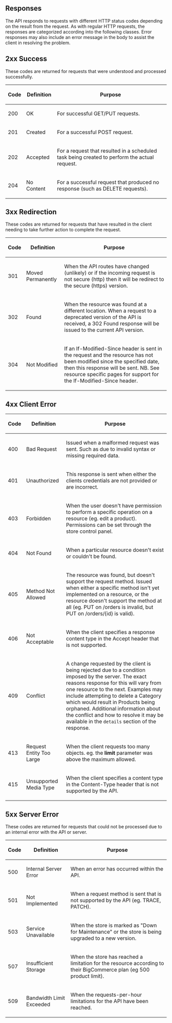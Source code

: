 ## Responses
The API responds to requests with different HTTP status codes depending on the result from the request. As with regular HTTP requests, the responses are categorized according into the following classes. Error responses may also include an error message in the body to assist the client in resolving the problem.

## 2xx Success
These codes are returned for requests that were understood and processed successfully.

<table class="confluenceTable tablesorter"><thead><tr class="sortableHeader">
<th class="confluenceTh sortableHeader" data-column="0"><div class="tablesorter-header-inner"><p> Code </p></div></th>
<th class="confluenceTh sortableHeader" data-column="1"><div class="tablesorter-header-inner"><p> Definition </p></div></th>
<th class="confluenceTh sortableHeader" data-column="2"><div class="tablesorter-header-inner"><p> Purpose </p></div></th>
</tr></thead><tbody>

<tr>
<td class="confluenceTd"><p> 200 </p></td>
<td class="confluenceTd"><p> OK </p></td>
<td class="confluenceTd"><p> For successful GET/PUT requests. </p></td>
</tr>
<tr>
<td class="confluenceTd"><p> 201 </p></td>
<td class="confluenceTd"><p> Created </p></td>
<td class="confluenceTd"><p> For a successful POST request. </p></td>
</tr>
<tr>
<td class="confluenceTd"><p> 202 </p></td>
<td class="confluenceTd"><p> Accepted </p></td>
<td class="confluenceTd"><p> For a request that resulted in a scheduled task being created to perform the actual request. </p></td>
</tr>
<tr>
<td class="confluenceTd"><p> 204 <br class="atl-forced-newline"> </p></td>
<td class="confluenceTd"><p> No Content <br class="atl-forced-newline"> </p></td>
<td class="confluenceTd"><p> For a successful request that produced no response (such as DELETE requests). <br class="atl-forced-newline"> </p></td>
</tr>
</tbody></table>

## 3xx Redirection
These codes are returned for requests that have resulted in the client needing to take further action to complete the request.
<table class="confluenceTable tablesorter"><thead><tr class="sortableHeader">
<th class="confluenceTh sortableHeader" data-column="0"><div class="tablesorter-header-inner"><p> Code </p></div></th>
<th class="confluenceTh sortableHeader" data-column="1"><div class="tablesorter-header-inner"><p> Definition </p></div></th>
<th class="confluenceTh sortableHeader" data-column="2"><div class="tablesorter-header-inner"><p> Purpose </p></div></th>
</tr></thead><tbody>

<tr>
<td class="confluenceTd"><p> 301 </p></td>
<td class="confluenceTd"><p> Moved Permanently </p></td>
<td class="confluenceTd"><p> When the API routes have changed (unlikely) or if the incoming request is not secure (http) then it will be redirect to the secure (https) version. </p></td>
</tr>
<tr>
<td class="confluenceTd"><p> 302 <br class="atl-forced-newline"> </p></td>
<td class="confluenceTd"><p> Found <br class="atl-forced-newline"> </p></td>
<td class="confluenceTd"><p> When the resource was found at a different location. When a request to a deprecated version of the API is received, a 302 Found response will be issued to the current API version. <br class="atl-forced-newline"> </p></td>
</tr>
<tr>
<td class="confluenceTd"><p> 304 <br class="atl-forced-newline"> </p></td>
<td class="confluenceTd"><p> Not Modified <br class="atl-forced-newline"> </p></td>
<td class="confluenceTd"><p> If an If-Modified-Since header is sent in the request and the resource has not been modified since the specified date, then this response will be sent. NB. See resource specific pages for support for the If-Modified-Since header. <br class="atl-forced-newline"> </p></td>
</tr>
</tbody></table>

## 4xx Client Error
<table class="confluenceTable tablesorter"><thead><tr class="sortableHeader">
<th class="confluenceTh sortableHeader" data-column="0"><div class="tablesorter-header-inner"><p> Code </p></div></th>
<th class="confluenceTh sortableHeader" data-column="1"><div class="tablesorter-header-inner"><p> Definition </p></div></th>
<th class="confluenceTh sortableHeader" data-column="2"><div class="tablesorter-header-inner"><p> Purpose </p></div></th>
</tr></thead><tbody>

<tr>
<td class="confluenceTd"><p> 400 <br class="atl-forced-newline"> </p></td>
<td class="confluenceTd"><p> Bad Request <br class="atl-forced-newline"> </p></td>
<td class="confluenceTd"><p> Issued when a malformed request was sent. Such as due to invalid syntax or missing required data. <br class="atl-forced-newline"> </p></td>
</tr>
<tr>
<td class="confluenceTd"><p> 401 <br class="atl-forced-newline"> </p></td>
<td class="confluenceTd"><p> Unauthorized <br class="atl-forced-newline"> </p></td>
<td class="confluenceTd"><p> This response is sent when either the clients credentials are not provided or are incorrect. <br class="atl-forced-newline"> </p></td>
</tr>
<tr>
<td class="confluenceTd"><p> 403 <br class="atl-forced-newline"> </p></td>
<td class="confluenceTd"><p> Forbidden <br class="atl-forced-newline"> </p></td>
<td class="confluenceTd"><p> When the user doesn't have permission to perform a specific operation on a resource (eg. edit a product). Permissions can be set through the store control panel. <br class="atl-forced-newline"> </p></td>
</tr>
<tr>
<td class="confluenceTd"><p> 404 </p></td>
<td class="confluenceTd"><p> Not Found </p></td>
<td class="confluenceTd"><p> When a particular resource doesn't exist or couldn't be found. </p></td>
</tr>
<tr>
<td class="confluenceTd"><p> 405 <br class="atl-forced-newline"> </p></td>
<td class="confluenceTd"><p> Method Not Allowed <br class="atl-forced-newline"> </p></td>
<td class="confluenceTd"><p> The resource was found, but doesn't support the request method. Issued when either a specific method isn't yet implemented on a resource, or the resource doesn't support the method at all (eg. PUT on /orders is invalid, but PUT on /orders/{id} is valid). <br class="atl-forced-newline"> </p></td>
</tr>
<tr>
<td class="confluenceTd"><p> 406 <br class="atl-forced-newline"> </p></td>
<td class="confluenceTd"><p> Not Acceptable <br class="atl-forced-newline"> </p></td>
<td class="confluenceTd"><p> When the client specifies a response content type in the Accept header that is not supported. <br class="atl-forced-newline"> </p></td>
</tr>
<tr>
<td class="confluenceTd"><p> 409 </p></td>
<td class="confluenceTd"><p> Conflict </p></td>
<td class="confluenceTd"><p> A change requested by the client is being rejected due to a condition imposed by the server. The exact reasons response for this will vary from one resource to the next. Examples may include attempting to delete a Category which would result in Products being orphaned. Additional information about the conflict and how to resolve it may be available in the <code>details</code> section of the response. </p></td>
</tr>
<tr>
<td class="confluenceTd"><p> 413 <br class="atl-forced-newline"> </p></td>
<td class="confluenceTd"><p> Request Entity Too Large <br class="atl-forced-newline"> </p></td>
<td class="confluenceTd"><p> When the client requests too many objects. eg. the&nbsp;<strong>limit</strong> parameter was above the maximum allowed. <br class="atl-forced-newline"> </p></td>
</tr>
<tr>
<td class="confluenceTd"><p> 415 <br class="atl-forced-newline"> </p></td>
<td class="confluenceTd"><p> Unsupported Media Type <br class="atl-forced-newline"> </p></td>
<td class="confluenceTd"><p> When the client specifies a content type in the Content-Type header that is not supported by the API. <br class="atl-forced-newline"> </p></td>
</tr>
</tbody></table>

## 5xx Server Error
These codes are returned for requests that could not be processed due to an internal error with the API or server.
<table class="confluenceTable tablesorter"><thead><tr class="sortableHeader">
<th class="confluenceTh sortableHeader" data-column="0"><div class="tablesorter-header-inner"><p> Code </p></div></th>
<th class="confluenceTh sortableHeader" data-column="1"><div class="tablesorter-header-inner"><p> Definition </p></div></th>
<th class="confluenceTh sortableHeader" data-column="2"><div class="tablesorter-header-inner"><p> Purpose </p></div></th>
</tr></thead><tbody>

<tr>
<td class="confluenceTd"><p> 500 </p></td>
<td class="confluenceTd"><p> Internal Server Error </p></td>
<td class="confluenceTd"><p> When an error has occurred within the API. </p></td>
</tr>
<tr>
<td class="confluenceTd"><p> 501 </p></td>
<td class="confluenceTd"><p> Not Implemented </p></td>
<td class="confluenceTd"><p> When a request method is sent that is not supported by the API (eg. TRACE, PATCH). </p></td>
</tr>
<tr>
<td class="confluenceTd"><p> 503 <br class="atl-forced-newline"> </p></td>
<td class="confluenceTd"><p> Service Unavailable <br class="atl-forced-newline"> </p></td>
<td class="confluenceTd"><p> When the store is marked as "Down for Maintenance" or the store is being upgraded to a new version. <br class="atl-forced-newline"> </p></td>
</tr>
<tr>
<td class="confluenceTd"><p> 507 <br class="atl-forced-newline"> </p></td>
<td class="confluenceTd"><p> Insufficient Storage <br class="atl-forced-newline"> </p></td>
<td class="confluenceTd"><p> When the store has reached a limitation for the resource according to their BigCommerce plan (eg 500 product limit). <br class="atl-forced-newline"> </p></td>
</tr>
<tr>
<td class="confluenceTd"><p> 509 <br class="atl-forced-newline"> </p></td>
<td class="confluenceTd"><p> Bandwidth Limit Exceeded <br class="atl-forced-newline"> </p></td>
<td class="confluenceTd"><p> When the requests-per-hour limitations for the API have been reached. <br class="atl-forced-newline"> </p></td>
</tr>
</tbody></table>